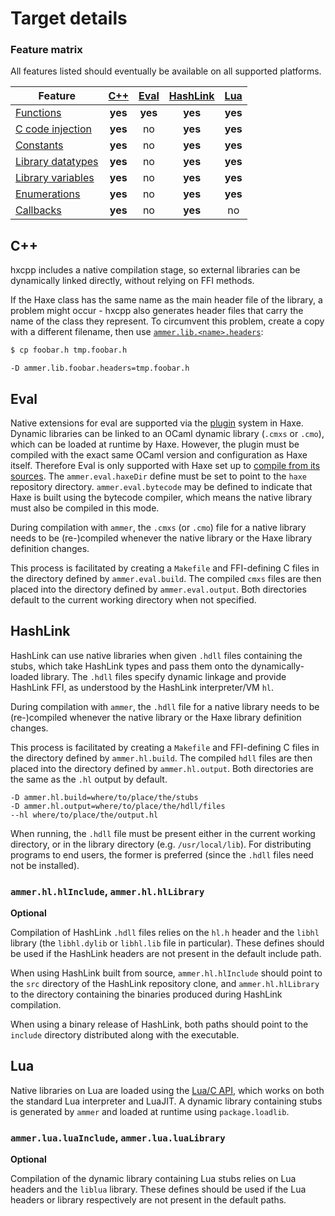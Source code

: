 <!--menu:Target details-->
<!--label:target-->
# Target details

### Feature matrix

All features listed should eventually be available on all supported platforms.

| Feature | [C++](target-hxcpp) | [Eval](target-eval) | [HashLink](target-hashlink) | [Lua](target-lua) |
| --- |:---:|:---:|:---:|:---:|
| [Functions](definition-library-functions) | **yes** | **yes** | **yes** | **yes** |
| [C code injection](definition-metadata#ammer.c.prereturn) | **yes** | no | **yes** | **yes** |
| [Constants](definition-library-constants) | **yes** | no | **yes** | **yes** |
| [Library datatypes](definition-type) | **yes** | no | **yes** | **yes** |
| [Library variables](definition-type#variables) | **yes** | no | **yes** | **yes** |
| [Enumerations](definition-enum) | **yes** | no | **yes** | **yes** |
| [Callbacks](definition-ffi-callbacks) | **yes** | no | **yes** | no |

<!--label:target-hxcpp-->
## C++

hxcpp includes a native compilation stage, so external libraries can be dynamically linked directly, without relying on FFI methods.

If the Haxe class has the same name as the main header file of the library, a problem might occur - hxcpp also generates header files that carry the name of the class they represent. To circumvent this problem, create a copy with a different filename, then use [`ammer.lib.<name>.headers`](configuration-library#ammer.lib.headers):

```bash
$ cp foobar.h tmp.foobar.h
```

```hxml
-D ammer.lib.foobar.headers=tmp.foobar.h
```

<!-- TODO: rename hxcpp to C++ everywhere? -->

<!--label:target-eval-->
## Eval

Native extensions for eval are supported via the [plugin](https://api.haxe.org/v/development/eval/vm/Context.html#loadPlugin) system in Haxe. Dynamic libraries can be linked to an OCaml dynamic library (`.cmxs` or `.cmo`), which can be loaded at runtime by Haxe. However, the plugin must be compiled with the exact same OCaml version and configuration as Haxe itself. Therefore Eval is only supported with Haxe set up to [compile from its sources](https://github.com/HaxeFoundation/haxe/blob/development/extra/BUILDING.md). The `ammer.eval.haxeDir` define must be set to point to the `haxe` repository directory. `ammer.eval.bytecode` may be defined to indicate that Haxe is built using the bytecode compiler, which means the native library must also be compiled in this mode.

During compilation with `ammer`, the `.cmxs` (or `.cmo`) file for a native library needs to be (re-)compiled whenever the native library or the Haxe library definition changes.

This process is facilitated by creating a `Makefile` and FFI-defining C files in the directory defined by `ammer.eval.build`. The compiled `cmxs` files are then placed into the directory defined by `ammer.eval.output`. Both directories default to the current working directory when not specified.

<!--label:target-hashlink-->
## HashLink

HashLink can use native libraries when given `.hdll` files containing the stubs, which take HashLink types and pass them onto the dynamically-loaded library. The `.hdll` files specify dynamic linkage and provide HashLink FFI, as understood by the HashLink interpreter/VM `hl`.

During compilation with `ammer`, the `.hdll` file for a native library needs to be (re-)compiled whenever the native library or the Haxe library definition changes.

This process is facilitated by creating a `Makefile` and FFI-defining C files in the directory defined by `ammer.hl.build`. The compiled `hdll` files are then placed into the directory defined by `ammer.hl.output`. Both directories are the same as the `.hl` output by default.

```hxml
-D ammer.hl.build=where/to/place/the/stubs
-D ammer.hl.output=where/to/place/the/hdll/files
--hl where/to/place/the/output.hl
```

When running, the `.hdll` file must be present either in the current working directory, or in the library directory (e.g. `/usr/local/lib`). For distributing programs to end users, the former is preferred (since the `.hdll` files need not be installed).

<!--sublabel:ammer.hl.hlInclude-->
### `ammer.hl.hlInclude`, `ammer.hl.hlLibrary`

**Optional**

Compilation of HashLink `.hdll` files relies on the `hl.h` header and the `libhl` library (the `libhl.dylib` or `libhl.lib` file in particular). These defines should be used if the HashLink headers are not present in the default include path.

When using HashLink built from source, `ammer.hl.hlInclude` should point to the `src` directory of the HashLink repository clone, and `ammer.hl.hlLibrary` to the directory containing the binaries produced during HashLink compilation.

When using a binary release of HashLink, both paths should point to the `include` directory distributed along with the executable.

<!--label:target-lua-->
## Lua

Native libraries on Lua are loaded using the [Lua/C API](https://www.lua.org/pil/26.html), which works on both the standard Lua interpreter and LuaJIT. A dynamic library containing stubs is generated by `ammer` and loaded at runtime using `package.loadlib`.

<!--sublabel:ammer.lua.luaInclude-->
### `ammer.lua.luaInclude`, `ammer.lua.luaLibrary`

**Optional**

Compilation of the dynamic library containing Lua stubs relies on Lua headers and the `liblua` library. These defines should be used if the Lua headers or library respectively are not present in the default paths.
